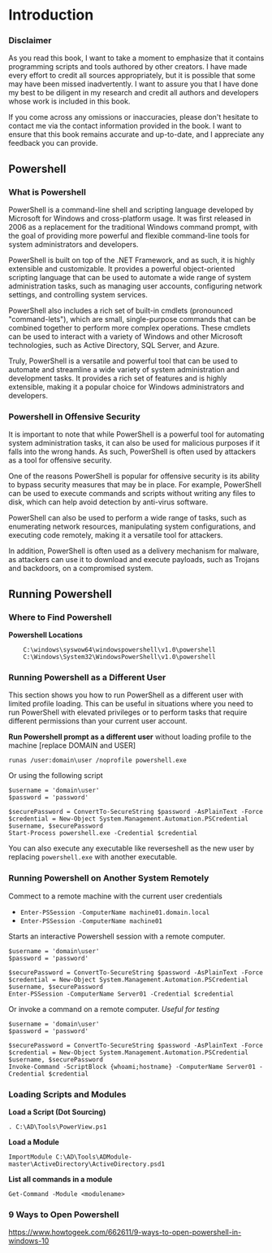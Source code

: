 # Introduction

### Disclaimer

As you read this book, I want to take a moment to emphasize that it contains programming scripts and tools authored by other creators. I have made every effort to credit all sources appropriately, but it is possible that some may have been missed inadvertently. I want to assure you that I have done my best to be diligent in my research and credit all authors and developers whose work is included in this book.

If you come across any omissions or inaccuracies, please don't hesitate to contact me via the contact information provided in the book. I want to ensure that this book remains accurate and up-to-date, and I appreciate any feedback you can provide.

## Powershell

### What is Powershell

PowerShell is a command-line shell and scripting language developed by Microsoft for Windows and cross-platform usage. It was first released in 2006 as a replacement for the traditional Windows command prompt, with the goal of providing more powerful and flexible command-line tools for system administrators and developers.

PowerShell is built on top of the .NET Framework, and as such, it is highly extensible and customizable. It provides a powerful object-oriented scripting language that can be used to automate a wide range of system administration tasks, such as managing user accounts, configuring network settings, and controlling system services.

PowerShell also includes a rich set of built-in cmdlets (pronounced "command-lets"), which are small, single-purpose commands that can be combined together to perform more complex operations. These cmdlets can be used to interact with a variety of Windows and other Microsoft technologies, such as Active Directory, SQL Server, and Azure.

Truly, PowerShell is a versatile and powerful tool that can be used to automate and streamline a wide variety of system administration and development tasks. It provides a rich set of features and is highly extensible, making it a popular choice for Windows administrators and developers.

### Powershell in Offensive Security

It is important to note that while PowerShell is a powerful tool for automating system administration tasks, it can also be used for malicious purposes if it falls into the wrong hands. As such, PowerShell is often used by attackers as a tool for offensive security.

One of the reasons PowerShell is popular for offensive security is its ability to bypass security measures that may be in place. For example, PowerShell can be used to execute commands and scripts without writing any files to disk, which can help avoid detection by anti-virus software.

PowerShell can also be used to perform a wide range of tasks, such as enumerating network resources, manipulating system configurations, and executing code remotely, making it a versatile tool for attackers.

In addition, PowerShell is often used as a delivery mechanism for malware, as attackers can use it to download and execute payloads, such as Trojans and backdoors, on a compromised system.

## Running Powershell
### Where to Find Powershell

**Powershell Locations**
		
		C:\windows\syswow64\windowspowershell\v1.0\powershell
		C:\Windows\System32\WindowsPowerShell\v1.0\powershell
	
### Running Powershell as a Different User

This section shows you how to run PowerShell as a different user with limited profile loading. This can be useful in situations where you need to run PowerShell with elevated privileges or to perform tasks that require different permissions than your current user account.

**Run Powershell prompt as a different user** without loading profile to the machine [replace DOMAIN and USER]

`runas /user:domain\user /noprofile powershell.exe`

Or using the following script

```
$username = 'domain\user'
$password = 'password'

$securePassword = ConvertTo-SecureString $password -AsPlainText -Force
$credential = New-Object System.Management.Automation.PSCredential $username, $securePassword
Start-Process powershell.exe -Credential $credential
```

You can also execute any executable like reverseshell as the new user by replacing `powershell.exe` with another executable.

### Running Powershell on Another System Remotely

Commect to a remote machine with the current user credentials

-  `Enter-PSSession -ComputerName machine01.domain.local`
-  `Enter-PSSession -ComputerName machine01`

Starts an interactive Powershell session with a remote computer.

```
$username = 'domain\user'
$password = 'password'

$securePassword = ConvertTo-SecureString $password -AsPlainText -Force
$credential = New-Object System.Management.Automation.PSCredential $username, $securePassword
Enter-PSSession -ComputerName Server01 -Credential $credential
```

Or invoke a command on a remote computer. *Useful for testing*

```
$username = 'domain\user'
$password = 'password'

$securePassword = ConvertTo-SecureString $password -AsPlainText -Force
$credential = New-Object System.Management.Automation.PSCredential $username, $securePassword
Invoke-Command -ScriptBlock {whoami;hostname} -ComputerName Server01 -Credential $credential
```


### Loading Scripts and Modules

**Load a Script (Dot Sourcing)**

`. C:\AD\Tools\PowerView.ps1`

**Load a Module**

`ImportModule C:\AD\Tools\ADModule-master\ActiveDirectory\ActiveDirectory.psd1`

**List all commands in a module**

`Get-Command -Module <modulename>`


### 9 Ways to Open Powershell

https://www.howtogeek.com/662611/9-ways-to-open-powershell-in-windows-10




